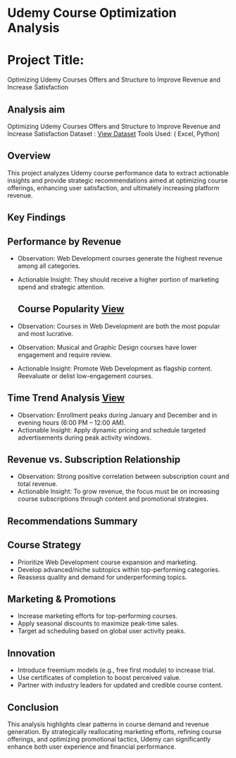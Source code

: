 # Udemy Course Optimization Analysis
# Project Title:
Optimizing Udemy Courses Offers and Structure to Improve Revenue and Increase Satisfaction

## Analysis aim
Optimizing Udemy Courses Offers and Structure to Improve Revenue and Increase Satisfaction
Dataset  : [View Dataset](https://github.com/melvix04/Udemy-analysis/blob/main/Udemy%20Dataset.csv)
Tools Used: ( Excel,  Python)

## Overview
This project analyzes Udemy course performance data to extract actionable insights and provide strategic recommendations aimed at optimizing course offerings, enhancing user satisfaction, and ultimately increasing platform revenue.

## Key Findings
## Performance by Revenue
- Observation: Web Development courses generate the highest revenue among all categories.
- Actionable Insight: They should receive a higher portion of marketing spend and strategic attention.

  ## Course Popularity [View](https://github.com/melvix04/Udemy-analysis/blob/main/U%20Course%20popularity.PNG)
- Observation: Courses in Web Development are both the most popular and most lucrative.
- Observation: Musical and Graphic Design courses have lower engagement and require review.
- Actionable Insight: Promote Web Development as flagship content. Reevaluate or delist low-engagement courses.


## Time Trend Analysis [View](https://github.com/melvix04/Udemy-analysis/blob/main/Time%20trend.PNG)
- Observation: Enrollment peaks during January and December and in evening hours (6:00 PM – 12:00 AM).
- Actionable Insight: Apply dynamic pricing and schedule targeted advertisements during peak activity windows.
  

## Revenue vs. Subscription Relationship
- Observation: Strong positive correlation between subscription count and total revenue.
- Actionable Insight: To grow revenue, the focus must be on increasing course subscriptions through content and promotional strategies.
## Recommendations Summary
## Course Strategy
- Prioritize Web Development course expansion and marketing.
- Develop advanced/niche subtopics within top-performing categories.
- Reassess quality and demand for underperforming topics.
## Marketing & Promotions
- Increase marketing efforts for top-performing courses.
- Apply seasonal discounts to maximize peak-time sales.
- Target ad scheduling based on global user activity peaks.
## Innovation
- Introduce freemium models (e.g., free first module) to increase trial.
- Use certificates of completion to boost perceived value.
- Partner with industry leaders for updated and credible course content.
## Conclusion
This analysis highlights clear patterns in course demand and revenue generation. By strategically reallocating marketing efforts, refining course offerings, and optimizing promotional tactics, Udemy can significantly enhance both user experience and financial performance.

